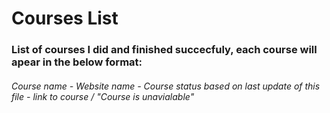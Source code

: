 # Courses List

### List of courses I did and finished succecfuly, each course will apear in the below format:

###### Course name - Website name - Course status based on last update of this file - link to course / "Course is unavialable"
